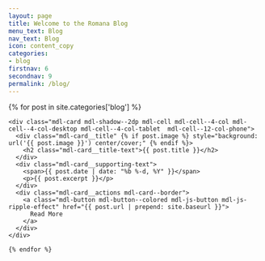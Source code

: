 ```yaml
---
layout: page
title: Welcome to the Romana Blog
menu_text: Blog
nav_text: Blog
icon: content_copy
categories:
- blog
firstnav: 6
secondnav: 9
permalink: /blog/ 
---
```


<div class="page-content">
  <div class="mdl-grid">

{% for post in site.categories['blog'] %}

    <div class="mdl-card mdl-shadow--2dp mdl-cell mdl-cell--4-col mdl-cell--4-col-desktop mdl-cell--4-col-tablet  mdl-cell--12-col-phone">
      <div class="mdl-card__title" {% if post.image %} style="background: url('{{ post.image }}') center/cover;" {% endif %}>
        <h2 class="mdl-card__title-text">{{ post.title }}</h2>
      </div>
      <div class="mdl-card__supporting-text">
        <span>{{ post.date | date: "%b %-d, %Y" }}</span>
        <p>{{ post.excerpt }}</p>
      </div>
      <div class="mdl-card__actions mdl-card--border">
        <a class="mdl-button mdl-button--colored mdl-js-button mdl-js-ripple-effect" href="{{ post.url | prepend: site.baseurl }}">
          Read More
        </a>
      </div>
    </div>

    {% endfor %}

  </div>
</div>
